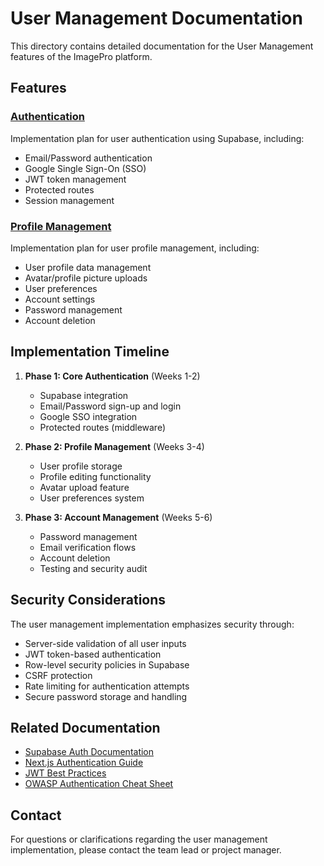 # User Management Documentation

This directory contains detailed documentation for the User Management features of the ImagePro platform.

## Features

### [Authentication](./authentication.md)

Implementation plan for user authentication using Supabase, including:

- Email/Password authentication
- Google Single Sign-On (SSO)
- JWT token management
- Protected routes
- Session management

### [Profile Management](./profile-management.md)

Implementation plan for user profile management, including:

- User profile data management
- Avatar/profile picture uploads
- User preferences
- Account settings
- Password management
- Account deletion

## Implementation Timeline

1. **Phase 1: Core Authentication** (Weeks 1-2)
   - Supabase integration
   - Email/Password sign-up and login
   - Google SSO integration
   - Protected routes (middleware)

2. **Phase 2: Profile Management** (Weeks 3-4)
   - User profile storage
   - Profile editing functionality
   - Avatar upload feature
   - User preferences system

3. **Phase 3: Account Management** (Weeks 5-6)
   - Password management
   - Email verification flows
   - Account deletion
   - Testing and security audit

## Security Considerations

The user management implementation emphasizes security through:

- Server-side validation of all user inputs
- JWT token-based authentication
- Row-level security policies in Supabase
- CSRF protection
- Rate limiting for authentication attempts
- Secure password storage and handling

## Related Documentation

- [Supabase Auth Documentation](https://supabase.com/docs/guides/auth)
- [Next.js Authentication Guide](https://nextjs.org/docs/authentication)
- [JWT Best Practices](https://auth0.com/blog/a-look-at-the-latest-draft-for-jwt-bcp/)
- [OWASP Authentication Cheat Sheet](https://cheatsheetseries.owasp.org/cheatsheets/Authentication_Cheat_Sheet.html)

## Contact

For questions or clarifications regarding the user management implementation, please contact the team lead or project manager. 